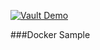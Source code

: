 [![Vault Demo](https://github.com/chida14/first-demo-Docker/actions/workflows/vault-demo.yml/badge.svg)](https://github.com/chida14/first-demo-Docker/actions/workflows/vault-demo.yml)

###Docker Sample
